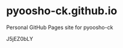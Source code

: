# pyoosho-ck.github.io
Personal GitHub Pages site for pyoosho-ck













































J5jEZ0bLY
